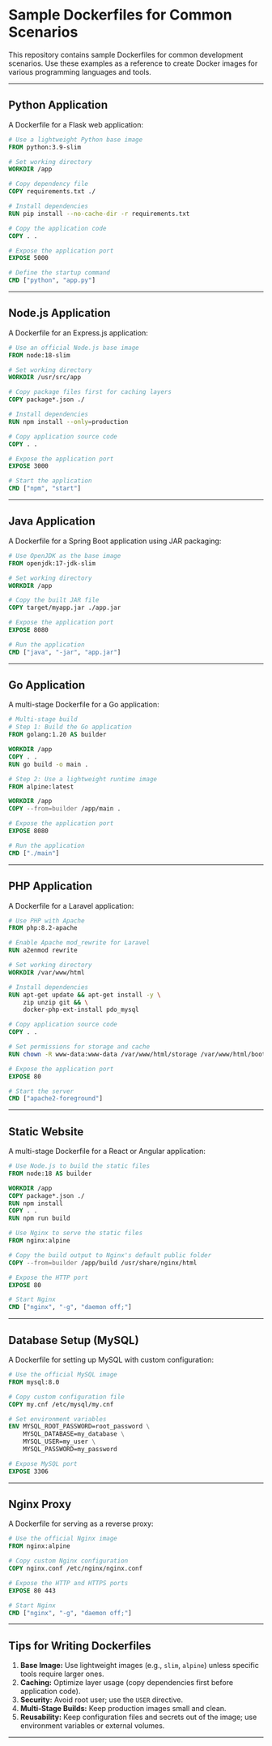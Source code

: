 # Sample Dockerfiles for Common Scenarios

This repository contains sample Dockerfiles for common development scenarios. Use these examples as a reference to create Docker images for various programming languages and tools.

---

## Python Application
A Dockerfile for a Flask web application:

```dockerfile
# Use a lightweight Python base image
FROM python:3.9-slim

# Set working directory
WORKDIR /app

# Copy dependency file
COPY requirements.txt ./

# Install dependencies
RUN pip install --no-cache-dir -r requirements.txt

# Copy the application code
COPY . .

# Expose the application port
EXPOSE 5000

# Define the startup command
CMD ["python", "app.py"]
```

---

## Node.js Application
A Dockerfile for an Express.js application:

```dockerfile
# Use an official Node.js base image
FROM node:18-slim

# Set working directory
WORKDIR /usr/src/app

# Copy package files first for caching layers
COPY package*.json ./

# Install dependencies
RUN npm install --only=production

# Copy application source code
COPY . .

# Expose the application port
EXPOSE 3000

# Start the application
CMD ["npm", "start"]
```

---

## Java Application
A Dockerfile for a Spring Boot application using JAR packaging:

```dockerfile
# Use OpenJDK as the base image
FROM openjdk:17-jdk-slim

# Set working directory
WORKDIR /app

# Copy the built JAR file
COPY target/myapp.jar ./app.jar

# Expose the application port
EXPOSE 8080

# Run the application
CMD ["java", "-jar", "app.jar"]
```

---

## Go Application
A multi-stage Dockerfile for a Go application:

```dockerfile
# Multi-stage build
# Step 1: Build the Go application
FROM golang:1.20 AS builder

WORKDIR /app
COPY . .
RUN go build -o main .

# Step 2: Use a lightweight runtime image
FROM alpine:latest

WORKDIR /app
COPY --from=builder /app/main .

# Expose the application port
EXPOSE 8080

# Run the application
CMD ["./main"]
```

---

## PHP Application
A Dockerfile for a Laravel application:

```dockerfile
# Use PHP with Apache
FROM php:8.2-apache

# Enable Apache mod_rewrite for Laravel
RUN a2enmod rewrite

# Set working directory
WORKDIR /var/www/html

# Install dependencies
RUN apt-get update && apt-get install -y \
    zip unzip git && \
    docker-php-ext-install pdo_mysql

# Copy application source code
COPY . .

# Set permissions for storage and cache
RUN chown -R www-data:www-data /var/www/html/storage /var/www/html/bootstrap/cache

# Expose the application port
EXPOSE 80

# Start the server
CMD ["apache2-foreground"]
```

---

## Static Website
A multi-stage Dockerfile for a React or Angular application:

```dockerfile
# Use Node.js to build the static files
FROM node:18 AS builder

WORKDIR /app
COPY package*.json ./
RUN npm install
COPY . .
RUN npm run build

# Use Nginx to serve the static files
FROM nginx:alpine

# Copy the build output to Nginx's default public folder
COPY --from=builder /app/build /usr/share/nginx/html

# Expose the HTTP port
EXPOSE 80

# Start Nginx
CMD ["nginx", "-g", "daemon off;"]
```

---

## Database Setup (MySQL)
A Dockerfile for setting up MySQL with custom configuration:

```dockerfile
# Use the official MySQL image
FROM mysql:8.0

# Copy custom configuration file
COPY my.cnf /etc/mysql/my.cnf

# Set environment variables
ENV MYSQL_ROOT_PASSWORD=root_password \
    MYSQL_DATABASE=my_database \
    MYSQL_USER=my_user \
    MYSQL_PASSWORD=my_password

# Expose MySQL port
EXPOSE 3306
```

---

## Nginx Proxy
A Dockerfile for serving as a reverse proxy:

```dockerfile
# Use the official Nginx image
FROM nginx:alpine

# Copy custom Nginx configuration
COPY nginx.conf /etc/nginx/nginx.conf

# Expose the HTTP and HTTPS ports
EXPOSE 80 443

# Start Nginx
CMD ["nginx", "-g", "daemon off;"]
```

---

## Tips for Writing Dockerfiles

1. **Base Image:** Use lightweight images (e.g., `slim`, `alpine`) unless specific tools require larger ones.
2. **Caching:** Optimize layer usage (copy dependencies first before application code).
3. **Security:** Avoid root user; use the `USER` directive.
4. **Multi-Stage Builds:** Keep production images small and clean.
5. **Reusability:** Keep configuration files and secrets out of the image; use environment variables or external volumes.

---
